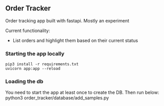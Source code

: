 ## Order Tracker

Order tracking app built with fastapi. Mostly an experiment

Current functionality:
- List orders and highlight them based on their current status

### Starting the app locally
    pip3 install -r requirements.txt
    uvicorn app:app --reload


### Loading the db
You need to start the app at least once to create the DB. Then run below:
    python3 order_tracker/database/add_samples.py